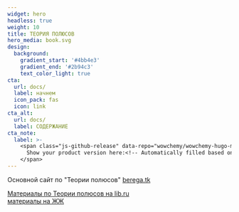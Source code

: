 ```yaml
---
widget: hero
headless: true
weight: 10
title: ТЕОРИЯ ПОЛЮСОВ
hero_media: book.svg
design:
  background:
    gradient_start: '#4bb4e3'
    gradient_end: '#2b94c3'
    text_color_light: true
cta:
  url: docs/
  label: начнем
  icon_pack: fas
  icon: link
cta_alt:
  url: docs/
  label: СОДЕРЖАНИЕ
cta_note:
  label: >-
    <span class="js-github-release" data-repo="wowchemy/wowchemy-hugo-modules">
      Show your product version here:<!-- Automatically filled based on data-repo value -->
    </span>
---
```


Основной сайт по "Теории полюсов" [berega.tk](https://dev.bulgakov-cat.ru/)



<a class="github-button" href="http://samlib.ru/m/miheew_w_g/" data-icon="octicon-star" data-size="large" data-show-count="true" aria-label="Михеев В.Г. на lib.ru">Материалы по Теории полюсов на lib.ru</a><br><a class="github-button" href="https://vlad-mikheyev.livejournal.com" data-icon="octicon-star" data-size="large" data-show-count="true" aria-label="на ЖЖ">материалы на ЖЖ</a><script async defer src="https://buttons.github.io/buttons.js"></script>
